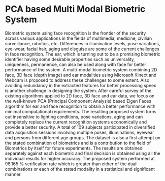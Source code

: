# PCA based Multi Modal Biometric System

Biometric system using face recognition is the frontier of the security across various applications in the fields of multimedia, medicine, civilian surveillance, robotics, etc. Differences in illumination levels, pose variations, eye-wear, facial hair, aging and disguise are some of the current challenges in face recognition. The ear, which is turning out to be a promising biometric identifier having some desirable properties such as universality, uniqueness, permanence, can also be used along with face for better performance of the system. A multi-modal biometric system combining 2D face, 3D face (depth image) and ear modalities using Microsoft Kinect and Webcam is proposed to address these challenges to some extent. Also avoiding redundancy in the extracted features for better processing speed is another challenge in designing the system. After careful survey of the existing algorithms applied to 2D face, 3D face and ear data, we focus on the well-known PCA (Principal Component Analysis) based Eigen Faces algorithm for ear and face recognition to obtain a better performance with minimal computational requirements. The resulting proposed system turns out insensitive to lighting conditions, pose variations, aging and can completely replace the current recognition systems economically and provide a better security. A total of 109 subjects participated in diversified data acquisition sessions involving multiple poses, illuminations, eyewear and persons from different age groups. The dataset is also a first attempt on the stated combination of biometrics and is a contribution to the field of Biometrics by itself for future experiments. The results are obtained separately against each biometric and final decision is obtained using all the individual results for higher accuracy. The proposed system performed at 98.165 % verification rate which is greater than either of the dual combinations or each of the stated modality in a statistical and significant manner.

